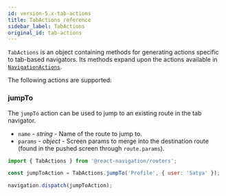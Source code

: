 ```yaml
---
id: version-5.x-tab-actions
title: TabActions reference
sidebar_label: TabActions
original_id: tab-actions
---
```


`TabActions` is an object containing methods for generating actions specific to tab-based navigators. Its methods expand upon the actions available in [`NavigationActions`](navigation-actions.html).

The following actions are supported:

### jumpTo

The `jumpTo` action can be used to jump to an existing route in the tab navigator.

- `name` - _string_ - Name of the route to jump to.
- `params` - _object_ - Screen params to merge into the destination route (found in the pushed screen through `route.params`).

<samp id="tab-actions">

```js
import { TabActions } from '@react-navigation/routers';

const jumpToAction = TabActions.jumpTo('Profile', { user: 'Satya' });

navigation.dispatch(jumpToAction);
```
